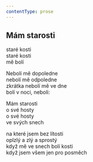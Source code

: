 ```yaml
---
contentType: prose
---
```


## Mám starosti

staré kosti  
staré kosti  
mě bolí

Nebolí mě dopoledne  
nebolí mě odpoledne  
zkrátka nebolí mě ve dne  
bolí v noci, neboli:

Mám starosti  
o své hosty  
o své hosty  
ve svých snech

na které jsem bez lítosti  
oplzlý a zlý a sprostý  
když mě ve snech bolí kosti  
když jsem všem jen pro posměch
